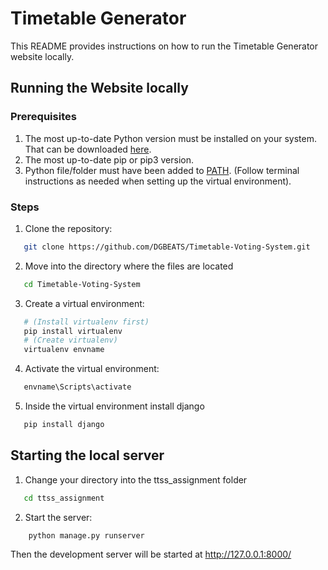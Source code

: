 # Timetable Generator

This README provides instructions on how to run the Timetable Generator website locally.

## Running the Website locally

### Prerequisites

1. The most up-to-date Python version must be installed on your system. That can be downloaded [here](https://www.python.org/downloads/).
2. The most up-to-date pip or pip3 version.
3. Python file/folder must have been added to [PATH](https://realpython.com/add-python-to-path/). (Follow terminal instructions as needed when setting up the virtual environment).

### Steps

1. Clone the repository:

```bash
   git clone https://github.com/DGBEATS/Timetable-Voting-System.git
```

2. Move into the directory where the files are located

```bash
   cd Timetable-Voting-System
```

3. Create a virtual environment:

```bash
   # (Install virtualenv first)
   pip install virtualenv
   # (Create virtualenv)
   virtualenv envname
```

4. Activate the virtual environment:

```bash
   envname\Scripts\activate
```

5. Inside the virtual environment install django

```bash
   pip install django
```

## Starting the local server

1. Change your directory into the ttss_assignment folder

```bash
   cd ttss_assignment
```

2. Start the server:

```django
    python manage.py runserver
```

Then the development server will be started at http://127.0.0.1:8000/
